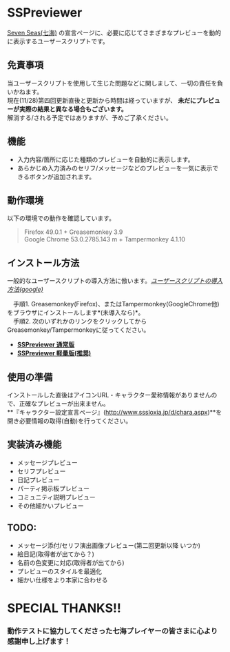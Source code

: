 # SSPreviewer
[Seven Seas(七海)](http://www.sssloxia.jp/index.html) の宣言ページに、必要に応じてさまざまなプレビューを動的に表示するユーザースクリプトです。
  
## 免責事項
当ユーザースクリプトを使用して生じた問題などに関しまして、一切の責任を負いかねます。  
現在(11/28)第四回更新直後と更新から時間は経っていますが、 **未だにプレビューが実際の結果と異なる場合もございます。**  
解消する/される予定ではありますが、予めご了承ください。
  
## 機能
* 入力内容/箇所に応じた種類のプレビューを自動的に表示します。
* あらかじめ入力済みのセリフ/メッセージなどのプレビューを一気に表示できるボタンが追加されます。
  
## 動作環境
以下の環境での動作を確認しています。
> Firefox 49.0.1 + Greasemonkey 3.9  
> Google Chrome 53.0.2785.143 m + Tampermonkey 4.1.10  
  
## インストール方法
一般的なユーザースクリプトの導入方法に倣います。*[ユーザースクリプトの導入方法(google)](https://www.google.co.jp/search?q=%E3%83%A6%E3%83%BC%E3%82%B6%E3%83%BC%E3%82%B9%E3%82%AF%E3%83%AA%E3%83%97%E3%83%88+%E5%B0%8E%E5%85%A5%E6%96%B9%E6%B3%95&ie=UTF-8)*  

　手順1. Greasemonkey(Firefox)、またはTampermonkey(GoogleChrome他)をブラウザにインストールします*(未導入なら)*。  
　手順2. 次のいずれかのリンクをクリックしてからGreasemonkey/Tampermonkeyに従ってください。  
  
* **[SSPreviewer 通常版](https://github.com/pejuta/SSPreviewer/raw/master/SSPreviewer.user.js)**  
* **[SSPreviewer 軽量版(推奨)](https://github.com/pejuta/SSPreviewer/raw/master/SSPreviewer.min.user.js)**
  
## 使用の準備
インストールした直後はアイコンURL・キャラクター愛称情報がありませんので、正確なプレビューが出来ません。  
**『キャラクター設定宣言ページ』(http://www.sssloxia.jp/d/chara.aspx)**を開き必要情報の取得(自動)を行ってください。
  
## 実装済み機能
* メッセージプレビュー
* セリフプレビュー
* 日記プレビュー
* パーティ掲示板プレビュー
* コミュニティ説明プレビュー
* その他細かいプレビュー
  
## TODO:
* メッセージ添付/セリフ演出画像プレビュー(第二回更新以降 いつか)
* 絵日記(取得者が出てから？)
* 名前の色変更に対応(取得者が出てから)
* プレビューのスタイルを最適化
* 細かい仕様をより本家に合わせる
  
# SPECIAL THANKS!!
### 動作テストに協力してくださった七海プレイヤーの皆さまに心より感謝申し上げます！
